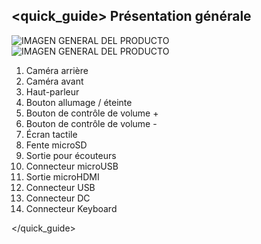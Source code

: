 ## <quick_guide> Présentation générale

![IMAGEN GENERAL DEL PRODUCTO](http://static.energysistem.com/images/manuals/39922/5416ee36813ec.jpg)
![IMAGEN GENERAL DEL PRODUCTO](http://static.energysistem.com/images/manuals/39922/5416ee45742d9.jpg)

1. Caméra arrière 
2. Caméra avant 
3. Haut-parleur
4. Bouton allumage / éteinte
5. Bouton de contrôle de volume +
6. Bouton de contrôle de volume -
7. Écran tactile
8. Fente microSD 
9. Sortie pour écouteurs
10. Connecteur microUSB  
11. Sortie microHDMI 
12. Connecteur USB
13. Connecteur DC
14. Connecteur Keyboard

</quick_guide> 
